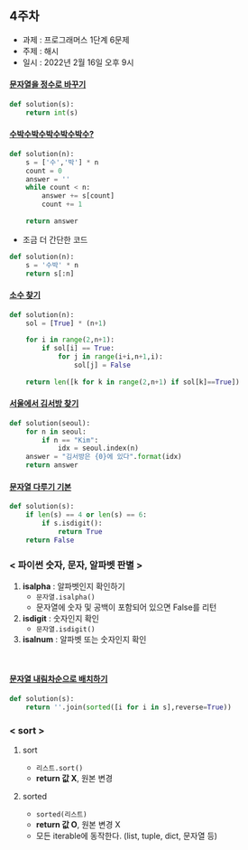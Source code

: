 ## 4주차
* 과제 : 프로그래머스 1단계 6문제
* 주제 : 해시
* 일시 : 2022년 2월 16일 오후 9시

#### [문자열을 정수로 바꾸기](https://programmers.co.kr/learn/courses/30/lessons/12925)
```python
def solution(s):
    return int(s)
```

#### [수박수박수박수박수박수?](https://programmers.co.kr/learn/courses/30/lessons/12922)
```python
def solution(n):
    s = ['수','박'] * n
    count = 0
    answer = ''
    while count < n:
        answer += s[count]
        count += 1
        
    return answer
```
* 조금 더 간단한 코드
```python
def solution(n):
    s = '수박' * n
    return s[:n]
```

#### [소수 찾기](https://programmers.co.kr/learn/courses/30/lessons/12921)
```python
def solution(n):
    sol = [True] * (n+1)
    
    for i in range(2,n+1):
        if sol[i] == True:
            for j in range(i+i,n+1,i):
                sol[j] = False
    
    return len([k for k in range(2,n+1) if sol[k]==True])
```

#### [서울에서 김서방 찾기](https://programmers.co.kr/learn/courses/30/lessons/12919)
```python
def solution(seoul):
    for n in seoul:
        if n == "Kim":
            idx = seoul.index(n)
    answer = "김서방은 {0}에 있다".format(idx)
    return answer
```

#### [문자열 다루기 기본](https://programmers.co.kr/learn/courses/30/lessons/12918)
```python
def solution(s):
    if len(s) == 4 or len(s) == 6:
        if s.isdigit():
            return True
    return False
```

### < 파이썬 숫자, 문자, 알파벳 판별 >
1. **isalpha** : 알파벳인지 확인하기
    * ```문자열.isalpha()```
    * 문자열에 숫자 및 공백이 포함되어 있으면 False를 리턴
2. **isdigit** : 숫자인지 확인
    * ```문자열.isdigit()```
3. **isalnum** : 알파벳 또는 숫자인지 확인

<br>

#### [문자열 내림차순으로 배치하기](https://programmers.co.kr/learn/courses/30/lessons/12917)
```python
def solution(s):
    return ''.join(sorted([i for i in s],reverse=True))
```

### < sort >
1. sort
    * ```리스트.sort()```
    * **return 값 X**, 원본 변경

2. sorted
    * ```sorted(리스트)```
    * **return 값 O**, 원본 변경 X
    * 모든 iterable에 동작한다. (list, tuple, dict, 문자열 등)